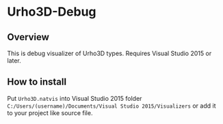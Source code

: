 # Urho3D-Debug
## Overview

This is debug visualizer of Urho3D types.
Requires Visual Studio 2015 or later.

## How to install

Put `Urho3D.natvis` into Visual Studio 2015 folder
`C:/Users/(username)/Documents/Visual Studio 2015/Visualizers`
or add it to your project like source file.
